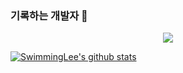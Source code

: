 ### 기록하는 개발자 👋

<div align=center>	
<a href="https://hits.seeyoufarm.com"><img src="https://hits.seeyoufarm.com/api/count/incr/badge.svg?url=https%3A%2F%2Fgithub.com%2FSwimmingLee&count_bg=%2379C83D&title_bg=%23555555&icon=gradle.svg&icon_color=%23E7E7E7&title=hits&edge_flat=false"/></a>
</div>

[![SwimmingLee's github stats](https://github-readme-stats.vercel.app/api?username=SwimmingLee)](https://github.com/anuraghazra/github-readme-stats) 
<!--
**SwimmingLee/SwimmingLee** is a ✨ _special_ ✨ repository because its `README.md` (this file) appears on your GitHub profile.

Here are some ideas to get you started:

- 🔭 I’m currently working on ...
- 🌱 I’m currently learning ...
- 👯 I’m looking to collaborate on ...
- 🤔 I’m looking for help with ...
- 💬 Ask me about ...
- 📫 How to reach me: ...
- 😄 Pronouns: ...
- ⚡ Fun fact: ...
-->
